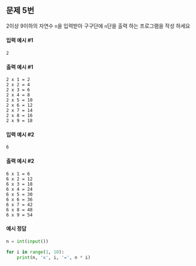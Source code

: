 ## 문제 5번
2이상 9이하의 자연수 `n`을 입력받아 구구단에 `n`단을 출력 하는 프로그램을 작성 하세요

#### 입력 예시 #1
```
2
```

#### 출력 예시 #1
```
2 x 1 = 2
2 x 2 = 4
2 x 3 = 6
2 x 4 = 8
2 x 5 = 10
2 x 6 = 12
2 x 7 = 14
2 x 8 = 16
2 x 9 = 18
```

#### 입력 예시 #2
```
6
```

#### 출력 예시 #2
```
6 x 1 = 6
6 x 2 = 12
6 x 3 = 18
6 x 4 = 24
6 x 5 = 30
6 x 6 = 36
6 x 7 = 42
6 x 8 = 48
6 x 9 = 54
```

#### 예시 정답
```python
n = int(input())

for i in range(1, 10):
    print(n, 'x', i, '=', n * i)
```
